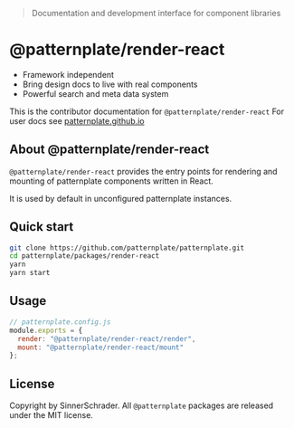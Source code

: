 > Documentation and development interface for component libraries

# @patternplate/render-react

* Framework independent
* Bring design docs to live with real components
* Powerful search and meta data system

This is the contributor documentation for `@patternplate/render-react`
For user docs see [patternplate.github.io](https://patternplate.github.io)

## About @patternplate/render-react

`@patternplate/render-react` provides the entry points for rendering and mounting
of patternplate components written in React. 

It is used by default in unconfigured patternplate instances.

## Quick start

```sh
git clone https://github.com/patternplate/patternplate.git
cd patternplate/packages/render-react
yarn
yarn start
```

## Usage

```js
// patternplate.config.js
module.exports = {
  render: "@patternplate/render-react/render",
  mount: "@patternplate/render-react/mount"
};
```

## License

Copyright by SinnerSchrader. All `@patternplate` packages are released under the MIT license.

